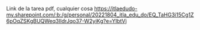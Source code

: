 Link de la tarea pdf, cualquier cosa
https://itlaedudo-my.sharepoint.com/:b:/g/personal/20221804_itla_edu_do/EQ_TaHG3i15Cg1Z6pOqZSKgBUQWeq3IldrJqo37-W2yiKg?e=YIbtVj
